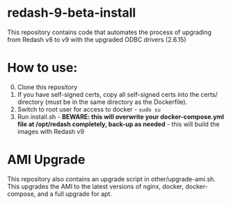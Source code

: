 # redash-9-beta-install
This repository contains code that automates the process of upgrading from Redash v8 to v9 with the upgraded ODBC drivers (2.6.15)

# How to use:
0. Clone this repository
1. If you have self-signed certs, copy all self-signed certs into the certs/ directory (must be in the same directory as the Dockerfile).
2. Switch to root user for access to docker -  `sudo su`
3. Run install.sh - **BEWARE: this will overwrite your docker-compose.yml file at /opt/redash completely, back-up as needed** - this will build the images with Redash v9 

# AMI Upgrade
This repository also contains an upgrade script in other/upgrade-ami.sh. This upgrades the AMI to the latest versions of nginx, docker, docker-compose, and a full upgrade for apt.
